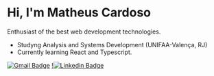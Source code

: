 # Hi, I'm Matheus Cardoso

Enthusiast of the best web development technologies.

- Studyng Analysis and Systems Development (UNIFAA-Valença, RJ)
- Currently learning React and Typescript.

[![Gmail Badge](https://img.shields.io/badge/-cardoso.matheusbs@gmail.com-4f46e5?style=flat-square&logo=Gmail&logoColor=white&link=mailto:cardoso.matheusbs@gmail.com)](mailto:cardoso.matheusbs@gmail.com)
[!![Linkedin Badge](https://img.shields.io/badge/-Matheus%20Cardoso-4f46e5?style=flat-square&logo=Linkedin&logoColor=white&link=https://www.linkedin.com/in/matheusc1/)](https://www.linkedin.com/in/matheusc1/)
